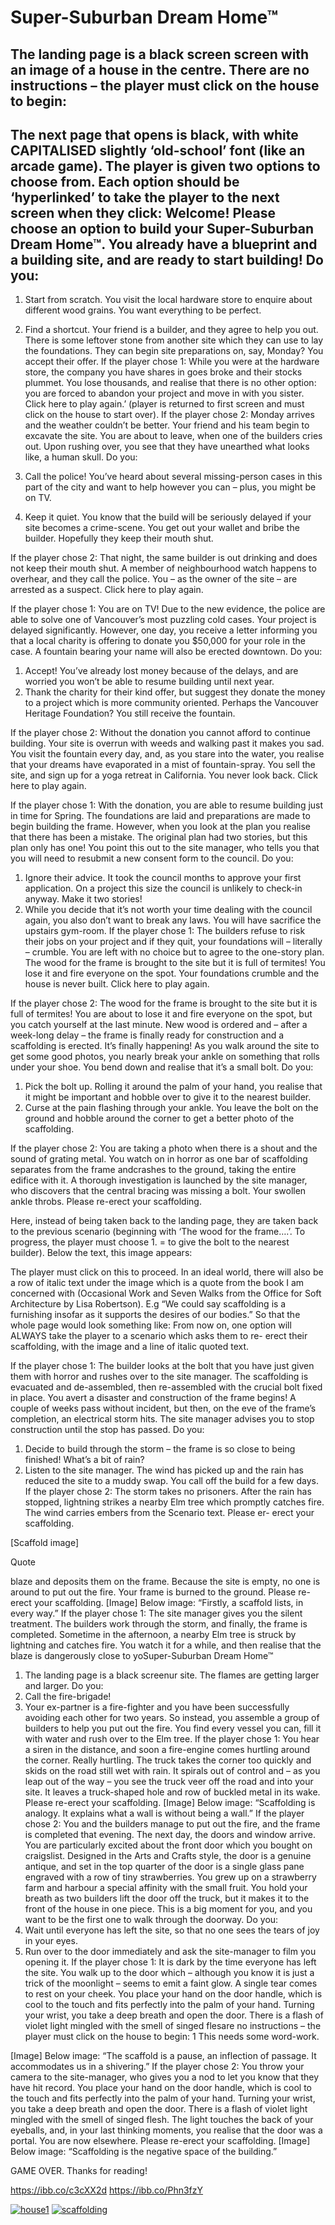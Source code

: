 # Super-Suburban Dream Home&trade;

## The landing page is a black screen screen with an image of a house in the centre. There are no instructions – the player must click on the house to begin:

## The next page that opens is black, with white CAPITALISED slightly ‘old-school’ font (like an arcade game). The player is given two options to choose from. Each option should be ‘hyperlinked’ to take the player to the next screen when they click: Welcome! Please choose an option to build your Super-Suburban Dream Home™. You already have a blueprint and a building site, and are ready to start building! Do you:

1. Start from scratch. You visit the local hardware store to enquire about different wood grains. You want everything to be perfect.
2. Find a shortcut. Your friend is a builder, and they agree to help you out. There is some leftover stone from another site which they can use to lay the foundations. They can begin site preparations on, say, Monday? You accept their offer. If the player chose 1: While you were at the hardware store, the company you have shares in goes broke and their stocks plummet. You lose thousands, and realise that there is no other option: you are forced to abandon your project and move in with you sister. Click here to play again.’ (player is returned to first screen and must click on the house to start over). If the player chose 2: Monday arrives and the weather couldn’t be better. Your friend and his team begin to excavate the site. You are about to leave, when one of the builders cries out. Upon rushing over, you see that they have unearthed what looks like, a human skull. Do you:

1. Call the police! You’ve heard about several missing-person cases in this part of the city and want to help however you can – plus, you might be on TV.
2. Keep it quiet. You know that the build will be seriously delayed if your site becomes a crime-scene. You get out your wallet and bribe the builder. Hopefully they keep their mouth shut.

If the player chose 2: That night, the same builder is out drinking and does not keep their mouth shut. A member of neighbourhood watch happens to overhear, and they call the police. You – as the owner of the site – are arrested as a suspect. Click here to play again.

If the player chose 1: You are on TV! Due to the new evidence, the police are able to solve one of Vancouver’s most puzzling cold cases. Your project is delayed significantly. However, one day, you receive a letter informing you that a local charity is offering to donate you $50,000 for your role in the case. A fountain bearing your name will also be erected downtown. Do you:

1. Accept! You’ve already lost money because of the delays, and are worried you won’t be able to resume building until next year.
2. Thank the charity for their kind offer, but suggest they donate the money to a project which is more community oriented. Perhaps the Vancouver Heritage Foundation? You still receive the fountain.

If the player chose 2: Without the donation you cannot afford to continue building. Your site is overrun with weeds and walking past it makes you sad. You visit the fountain every day, and, as you stare into the water, you realise that your dreams have evaporated in a mist of fountain-spray. You sell the site, and sign up for a yoga retreat in California. You never look back. Click here to play again.

If the player chose 1: With the donation, you are able to resume building just in time for Spring. The foundations are laid and preparations are made to begin building the frame. However, when you look at the plan you realise that there has been a mistake. The original plan had two stories, but this plan only has one! You point this out to the site manager, who tells you that you will need to resubmit a new consent form to the council. Do you:

1. Ignore their advice. It took the council months to approve your first application. On a project this size the council is unlikely to check-in anyway. Make it two stories!
2. While you decide that it’s not worth your time dealing with the council again, you also don’t want to break any laws. You will have sacrifice the upstairs gym-room. If the player chose 1: The builders refuse to risk their jobs on your project and if they quit, your foundations will – literally – crumble. You are left with no choice but to agree to the one-story plan. The wood for the frame is brought to the site but it is full of termites! You lose it and fire everyone on the spot. Your foundations crumble and the house is never built. Click here to play again.

If the player chose 2: The wood for the frame is brought to the site but it is full of termites! You are about to lose it and fire everyone on the spot, but you catch yourself at the last minute. New wood is ordered and – after a week-long delay – the frame is finally ready for construction and a scaffolding is erected. It’s finally happening! As you walk around the site to get some good photos, you nearly break your ankle on something that rolls under your shoe. You bend down and realise that it’s a small bolt. Do you:

1. Pick the bolt up. Rolling it around the palm of your hand, you realise that it might be important and hobble over to give it to the nearest builder.
2. Curse at the pain flashing through your ankle. You leave the bolt on the ground and hobble around the corner to get a better photo of the scaffolding.

If the player chose 2: You are taking a photo when there is a shout and the sound of grating metal. You watch on in horror as one bar of scaffolding separates from the frame andcrashes to the ground, taking the entire edifice with it. A thorough investigation is launched by the site manager, who discovers that the central bracing was missing a bolt. Your swollen ankle throbs. Please re-erect your scaffolding.

Here, instead of being taken back to the landing page, they are taken back to the previous scenario (beginning with ‘The wood for the frame….’. To progress, the player must choose 1. = to give the bolt to the nearest builder). Below the text, this image appears:

The player must click on this to proceed. In an ideal world, there will also be a row of italic text under the image which is a quote from the book I am concerned with (Occasional Work and Seven Walks from the Office for Soft Architecture by Lisa Robertson). E.g “We could say scaffolding is a furnishing insofar as it supports the desires of our bodies.” So that the whole page would look something like:
From now on, one option will ALWAYS take the player to a scenario which asks them to re- erect their scaffolding, with the image and a line of italic quoted text.

If the player chose 1: The builder looks at the bolt that you have just given them with horror and rushes over to the site manager. The scaffolding is evacuated and de-assembled, then re-assembled with the crucial bolt fixed in place. You avert a disaster and construction of the frame begins! A couple of weeks pass without incident, but then, on the eve of the frame’s completion, an electrical storm hits. The site manager advises you to stop construction until the stop has passed. Do you:

1. Decide to build through the storm – the frame is so close to being finished! What’s a bit of rain?
2. Listen to the site manager. The wind has picked up and the rain has reduced the site to a muddy swap. You call off the build for a few days. If the player chose 2: The storm takes no prisoners. After the rain has stopped, lightning strikes a nearby Elm tree which promptly catches fire. The wind carries embers from the Scenario text. Please er- erect your scaffolding.

[Scaffold image]

Quote

blaze and deposits them on the frame. Because the site is empty, no one is around to put
out the fire. Your frame is burned to the ground. Please re-erect your scaffolding.
[Image]
Below image: “Firstly, a scaffold lists, in every way.”
If the player chose 1: The site manager gives you the silent treatment. The builders work
through the storm, and finally, the frame is completed. Sometime in the afternoon, a nearby
Elm tree is struck by lightning and catches fire. You watch it for a while, and then realise that
the blaze is dangerously close to yoSuper-Suburban Dream Home™

1. The landing page is a black screenur site. The flames are getting larger and larger. Do you:
1. Call the fire-brigade!
2. Your ex-partner is a fire-fighter and you have been successfully avoiding each other
for two years. So instead, you assemble a group of builders to help you put out the
fire. You find every vessel you can, fill it with water and rush over to the Elm tree.
If the player chose 1: You hear a siren in the distance, and soon a fire-engine comes hurtling
around the corner. Really hurtling. The truck takes the corner too quickly and skids on the
road still wet with rain. It spirals out of control and – as you leap out of the way – you see
the truck veer off the road and into your site. It leaves a truck-shaped hole and row of
buckled metal in its wake. Please re-erect your scaffolding.
[Image]
Below image: “Scaffolding is analogy. It explains what a wall is without being a wall.”
If the player chose 2: You and the builders manage to put out the fire, and the frame is
completed that evening. The next day, the doors and window arrive. You are particularly
excited about the front door which you bought on craigslist. Designed in the Arts and Crafts
style, the door is a genuine antique, and set in the top quarter of the door is a single glass
pane engraved with a row of tiny strawberries. You grew up on a strawberry farm and
harbour a special affinity with the small fruit. You hold your breath as two builders lift the
door off the truck, but it makes it to the front of the house in one piece. This is a big
moment for you, and you want to be the first one to walk through the doorway. Do you:
1. Wait until everyone has left the site, so that no one sees the tears of joy in your
eyes.
2. Run over to the door immediately and ask the site-manager to film you opening it.
If the player chose 1: It is dark by the time everyone has left the site. You walk up to the
door which – although you know it is just a trick of the moonlight – seems to emit a faint
glow. A single tear comes to rest on your cheek. You place your hand on the door handle,
which is cool to the touch and fits perfectly into the palm of your hand. Turning your wrist,
you take a deep breath and open the door. There is a flash of violet light mingled with the
smell of singed flesare no instructions – the player must click on the house to begin:
1 This needs some word-work.

[Image]
Below image: “The scaffold is a pause, an inflection of passage. It accommodates us in a
shivering.”
If the player chose 2: You throw your camera to the site-manager, who gives you a nod to
let you know that they have hit record. You place your hand on the door handle, which is
cool to the touch and fits perfectly into the palm of your hand. Turning your wrist, you take
a deep breath and open the door. There is a flash of violet light mingled with the smell of
singed flesh. The light touches the back of your eyeballs, and, in your last thinking moments,
you realise that the door was a portal. You are now elsewhere. Please re-erect your
scaffolding.
[Image]
Below image: “Scaffolding is the negative space of the building.”

GAME OVER. Thanks for reading!

https://ibb.co/c3cXX2d
https://ibb.co/Phn3fzY

<a href="https://ibb.co/c3cXX2d"><img src="https://i.ibb.co/nms88QS/house1.jpg" alt="house1" border="0"></a>
<a href="https://ibb.co/Phn3fzY"><img src="https://i.ibb.co/hWjht1M/scaffolding.jpg" alt="scaffolding" border="0"></a>